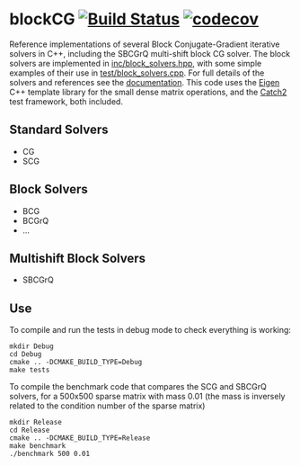 # blockCG [![Build Status](https://travis-ci.org/lkeegan/blockCG.svg?branch=master)](https://travis-ci.org/lkeegan/blockCG) [![codecov](https://codecov.io/gh/lkeegan/blockCG/branch/master/graph/badge.svg)](https://codecov.io/gh/lkeegan/blockCG)
Reference implementations of several Block Conjugate-Gradient iterative solvers in C++, including the SBCGrQ  multi-shift block CG solver. The block solvers are implemented in [inc/block_solvers.hpp](inc/block_solvers.hpp), with some simple examples of their use in [test/block_solvers.cpp](test/block_solvers.cpp). For full details of the solvers and references see the [documentation](doc/blockCG.pdf). This code uses the [Eigen](http://eigen.tuxfamily.org) C++ template library for the small dense matrix operations, and the [Catch2](https://github.com/catchorg/Catch2) test framework, both included.

## Standard Solvers
- CG
- SCG

## Block Solvers
- BCG
- BCGrQ
- ...

## Multishift Block Solvers
- SBCGrQ

## Use
To compile and run the tests in debug mode to check everything is working:
```
mkdir Debug
cd Debug
cmake .. -DCMAKE_BUILD_TYPE=Debug
make tests
```
To compile the benchmark code that compares the SCG and SBCGrQ solvers, for a 500x500 sparse matrix with mass 0.01 (the mass is inversely related to the condition number of the sparse matrix)
```
mkdir Release
cd Release
cmake .. -DCMAKE_BUILD_TYPE=Release
make benchmark
./benchmark 500 0.01
```
